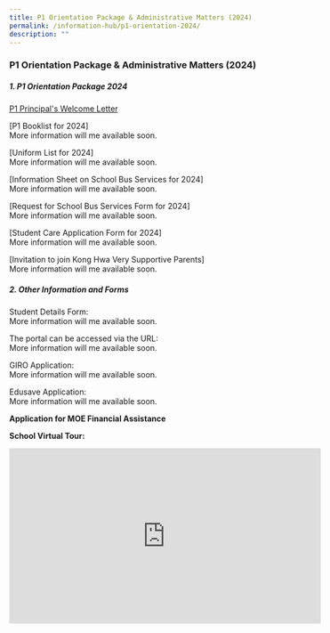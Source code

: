 ```yaml
---
title: P1 Orientation Package & Administrative Matters (2024)
permalink: /information-hub/p1-orientation-2024/
description: ""
---
```

### P1 Orientation Package &amp; Administrative Matters (2024)

##### 1. P1 Orientation Package 2024


[P1 Principal's Welcome Letter](/files/2023%20p1%20welcome%20letter.pdf)

[P1 Booklist for 2024]<br>
More information will me available soon.

[Uniform List for 2024]<br>
More information will me available soon.

[Information Sheet on School Bus Services for 2024]<br>
More information will me available soon.

[Request for School Bus Services Form for 2024]<br>
More information will me available soon.

[Student Care Application Form for 2024]<br>
More information will me available soon.

[Invitation to join Kong Hwa Very Supportive Parents]<br>
More information will me available soon.

##### 2. Other Information and Forms

Student Details Form:<br>
More information will me available soon.

The portal can be accessed via the URL: <br>
More information will me available soon.

GIRO Application:<br>
More information will me available soon.

Edusave Application:<br>
More information will me available soon.

**Application for MOE Financial Assistance**

**School Virtual Tour:**

<iframe width="560" height="315" src="https://www.youtube.com/embed/txZRKSJqyXo" title="YouTube video player" frameborder="0" allow="accelerometer; autoplay; clipboard-write; encrypted-media; gyroscope; picture-in-picture; web-share" allowfullscreen=""></iframe>